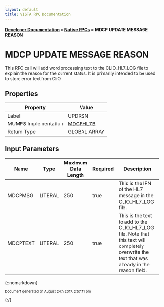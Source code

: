```yaml
---
layout: default
title: VISTA RPC Documentation
---
```


#### [Developer Documentation](../index) &#187; [Native RPCs](TableOfContents) &#187; MDCP UPDATE MESSAGE REASON<br/>
# MDCP UPDATE MESSAGE REASON

This RPC call will add word processing text to the CLIO_HL7_LOG file to explain the reason for the current status.  It is primarily intended to be used to store error text from CliO.

## Properties

Property | Value
--- | ---
Label | UPDRSN
MUMPS Implementation | [MDCPHL7B](http://code.osehra.org/dox/Routine_MDCPHL7B_source.html)
Return Type | GLOBAL ARRAY


## Input Parameters

Name | Type | Maximum Data Length | Required | Description
--- | --- | --- | --- | ---
MDCPMSG | LITERAL | 250 | true | This is the IFN of the HL7 message in the CLIO_HL7_LOG file.
MDCPTEXT | LITERAL | 250 | true | This is the text to add to the CLIO_HL7_LOG file.  Note that this text will completely overwrite the text that was already in the reason field.



{::nomarkdown} <br/><p style="font-size: 11px">Document generated on August 24th 2017, 2:57:41 pm</p>{:/}